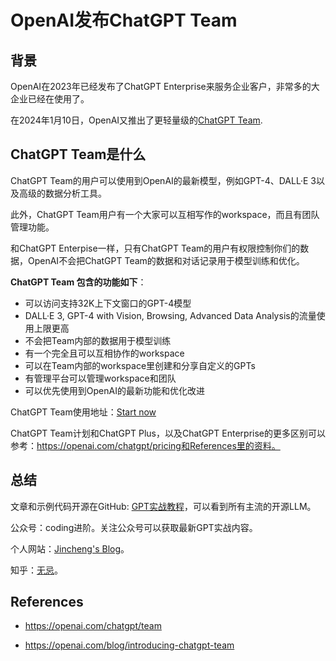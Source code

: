 # OpenAI发布ChatGPT Team

## 背景

OpenAI在2023年已经发布了ChatGPT Enterprise来服务企业客户，非常多的大企业已经在使用了。

在2024年1月10日，OpenAI又推出了更轻量级的[ChatGPT Team](https://openai.com/chatgpt/team).

## ChatGPT Team是什么

ChatGPT Team的用户可以使用到OpenAI的最新模型，例如GPT-4、DALL·E 3以及高级的数据分析工具。

此外，ChatGPT Team用户有一个大家可以互相写作的workspace，而且有团队管理功能。

和ChatGPT Enterpise一样，只有ChatGPT Team的用户有权限控制你们的数据，OpenAI不会把ChatGPT Team的数据和对话记录用于模型训练和优化。

**ChatGPT Team 包含的功能如下**：

- 可以访问支持32K上下文窗口的GPT-4模型
- DALL·E 3, GPT-4 with Vision, Browsing, Advanced Data Analysis的流量使用上限更高
- 不会把Team内部的数据用于模型训练
- 有一个完全且可以互相协作的workspace
- 可以在Team内部的workspace里创建和分享自定义的GPTs
- 有管理平台可以管理workspace和团队
- 可以优先使用到OpenAI的最新功能和优化改进

ChatGPT Team使用地址：[Start now](https://chat.openai.com/#pricing)



ChatGPT Team计划和ChatGPT Plus，以及ChatGPT Enterprise的更多区别可以参考：https://openai.com/chatgpt/pricing和References里的资料。



## 总结

文章和示例代码开源在GitHub: [GPT实战教程](https://github.com/jincheng9/gpt-tutorial)，可以看到所有主流的开源LLM。

公众号：coding进阶。关注公众号可以获取最新GPT实战内容。

个人网站：[Jincheng's Blog](https://jincheng9.github.io/)。

知乎：[无忌](https://www.zhihu.com/people/thucuhkwuji)。



## References

* https://openai.com/chatgpt/team

* https://openai.com/blog/introducing-chatgpt-team